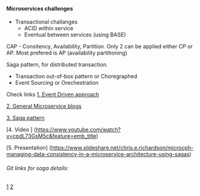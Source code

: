 #### Microservices challenges

 - Transactional challanges
     - ACID within service
     - Eventual between services (using BASE)

CAP - Consitency, Availability, Partition. Only 2 can be applied either CP or AP. Most prefered is AP (availability partitioning)

Saga pattern, for distributed transaction.
- Transaction out-of-box pattern or Choregraphed
- Event Sourcing or Orechestration

Check links 
[1. Event Driven approach](https://eventuate.io/whyeventdriven.html)

[2. General Microservice blogs](https://microservices.io/adopt/index.html)

[3. Saga pattern ](https://microservices.io/patterns/data/saga.html)

[4. Video ] (https://www.youtube.com/watch?v=cpdL73GsM5c&feature=emb_title)

[5. Presentation] (https://www.slideshare.net/chris.e.richardson/microcph-managing-data-consistency-in-a-microservice-architecture-using-sagas)


###### Git links for saga details:
[1](https://github.com/eventuate-tram/eventuate-tram-sagas)
[2](https://github.com/eventuate-tram/eventuate-tram-sagas-examples-customers-and-orders)

